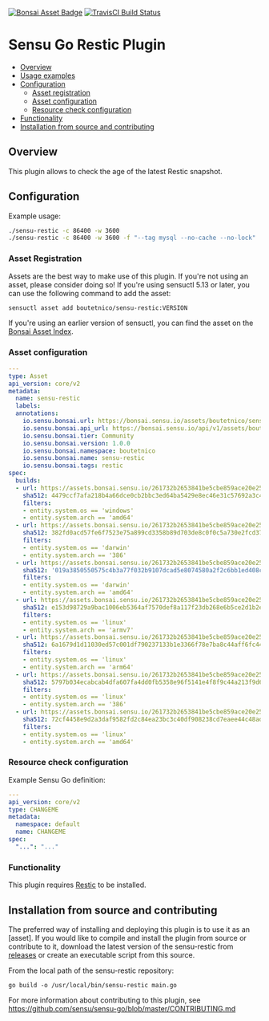 
[![Bonsai Asset Badge](https://img.shields.io/badge/Bonsai-Download%20Me-brightgreen.svg?colorB=89C967&logo=sensu)](https://bonsai.sensu.io/assets/boutetnico/sensu-restic) [![TravisCI Build Status](https://travis-ci.org/boutetnico/sensu-restic.svg?branch=master)
](https://travis-ci.org/boutetnico/sensu-restic)

# Sensu Go Restic Plugin

- [Overview](#overview)
- [Usage examples](#usage-examples)
- [Configuration](#configuration)
  - [Asset registration](#asset-registration)
  - [Asset configuration](#asset-configuration)
  - [Resource check configuration](#resource-configuration)
- [Functionality](#functionality)
- [Installation from source and contributing](#installation-from-source-and-contributing)

## Overview

This plugin allows to check the age of the latest Restic snapshot. 

## Configuration

Example usage:

```bash
./sensu-restic -c 86400 -w 3600
./sensu-restic -c 86400 -w 3600 -f "--tag mysql --no-cache --no-lock"
```

### Asset Registration

Assets are the best way to make use of this plugin. If you're not using an asset, please consider doing so! If you're using sensuctl 5.13 or later, you can use the following command to add the asset: 

`sensuctl asset add boutetnico/sensu-restic:VERSION`

If you're using an earlier version of sensuctl, you can find the asset on the [Bonsai Asset Index](https://bonsai.sensu.io/assets/boutetnico/sensu-restic).

### Asset configuration

```yml
---
type: Asset
api_version: core/v2
metadata:
  name: sensu-restic
  labels: 
  annotations:
    io.sensu.bonsai.url: https://bonsai.sensu.io/assets/boutetnico/sensu-restic
    io.sensu.bonsai.api_url: https://bonsai.sensu.io/api/v1/assets/boutetnico/sensu-restic
    io.sensu.bonsai.tier: Community
    io.sensu.bonsai.version: 1.0.0
    io.sensu.bonsai.namespace: boutetnico
    io.sensu.bonsai.name: sensu-restic
    io.sensu.bonsai.tags: restic
spec:
  builds:
  - url: https://assets.bonsai.sensu.io/261732b2653841be5cbe859ace20e256863c7867/sensu-restic_1.0.0_windows_amd64.tar.gz
    sha512: 4479ccf7afa218b4a66dce0cb2bbc3ed64ba5429e8ec46e31c57692a3c419d7887494bfab55c08c126e5eb4fbb74fad267a3fcecfd30fee10ee97ea90b604040
    filters:
    - entity.system.os == 'windows'
    - entity.system.arch == 'amd64'
  - url: https://assets.bonsai.sensu.io/261732b2653841be5cbe859ace20e256863c7867/sensu-restic_1.0.0_darwin_386.tar.gz
    sha512: 382fd0acd57fe6f7523e75a899cd3358b89d703de8c0f0c5a730e2fcd37e79aea008c376e87b68e71f865fd8bc3cfd7864854df871c5abc0a4b86db222de0ba1
    filters:
    - entity.system.os == 'darwin'
    - entity.system.arch == '386'
  - url: https://assets.bonsai.sensu.io/261732b2653841be5cbe859ace20e256863c7867/sensu-restic_1.0.0_darwin_amd64.tar.gz
    sha512: '019a3850550575c4b3a77f032b9107dcad5e8074580a2f2c6bb1ed408c28a2bd482a8fec17b9c0d1ef4c8be0c44028007d6817860d7196734ffce57c0886fe30'
    filters:
    - entity.system.os == 'darwin'
    - entity.system.arch == 'amd64'
  - url: https://assets.bonsai.sensu.io/261732b2653841be5cbe859ace20e256863c7867/sensu-restic_1.0.0_linux_armv7.tar.gz
    sha512: e153d98729a9bac1006eb5364af7570def8a117f23db268e6b5ce2d1b2efdb508da6868767e8f1bf17a914c239a43c566712e0edaa05dd86aed735e193e12760
    filters:
    - entity.system.os == 'linux'
    - entity.system.arch == 'armv7'
  - url: https://assets.bonsai.sensu.io/261732b2653841be5cbe859ace20e256863c7867/sensu-restic_1.0.0_linux_arm64.tar.gz
    sha512: 6a1679d1d11030ed57c001df790237133b1e3366f78e7ba8c44aff6fc448f812d9e896de6606e695f97d6904969bec26de82e3222e383930073a0e13640f2763
    filters:
    - entity.system.os == 'linux'
    - entity.system.arch == 'arm64'
  - url: https://assets.bonsai.sensu.io/261732b2653841be5cbe859ace20e256863c7867/sensu-restic_1.0.0_linux_386.tar.gz
    sha512: 5797b034ecabcab4dfa607fa4dd0fb5358e96f5141e4f8f9c44a213f9d6da89ef53c87f59ea465f56758e1eec6d7d06c7eff243ffa391b56c0b31bc96e8b6668
    filters:
    - entity.system.os == 'linux'
    - entity.system.arch == '386'
  - url: https://assets.bonsai.sensu.io/261732b2653841be5cbe859ace20e256863c7867/sensu-restic_1.0.0_linux_amd64.tar.gz
    sha512: 72cf4458e9d2a3daf9582fd2c84ea23bc3c40df908238cd7eaee44c48ad6890b004225f087679492acdd8ce11284aa49f35ca3f70a002cb2453008eb7e38ce79
    filters:
    - entity.system.os == 'linux'
    - entity.system.arch == 'amd64'
```

### Resource check configuration

Example Sensu Go definition:

```yml
---
api_version: core/v2
type: CHANGEME
metadata:
  namespace: default
  name: CHANGEME
spec:
  "...": "..."

```

### Functionality

This plugin requires [Restic](https://github.com/restic/restic) to be installed.

## Installation from source and contributing

The preferred way of installing and deploying this plugin is to use it as an [asset]. If you would like to compile and install the plugin from source or contribute to it, download the latest version of the sensu-restic from [releases][1]
or create an executable script from this source.

From the local path of the sensu-restic repository:

```
go build -o /usr/local/bin/sensu-restic main.go
```

For more information about contributing to this plugin, see https://github.com/sensu/sensu-go/blob/master/CONTRIBUTING.md

[1]: https://github.com/boutetnico/sensu-restic/releases
[2]: #asset-registration
